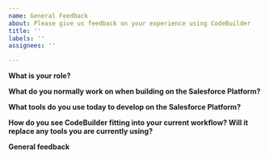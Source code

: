 ```yaml
---
name: General Feedback
about: Please give us feedback on your experience using CodeBuilder
title: ''
labels: ''
assignees: ''

---
```


<!-- As a Pilot user, we want to understand how CodeBuilder fits into your current workflow. This is for general feedback about your experience using the product and giving us your overall impression. -->

**What is your role?**

**What do you normally work on when building on the Salesforce Platform?**

**What tools do you use today to develop on the Salesforce Platform?**

**How do you see CodeBuilder fitting into your current workflow? Will it replace any tools you are currently using?**

**General feedback**
